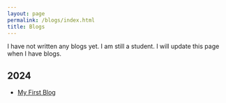 ```yaml
---
layout: page
permalink: /blogs/index.html
title: Blogs
---
```


I have not written any blogs yet. I am still a student. I will update this page when I have blogs.

## 2024

- [My First Blog](https://chia202.github.io/blogs/2024-08-04-my-first-blog)
